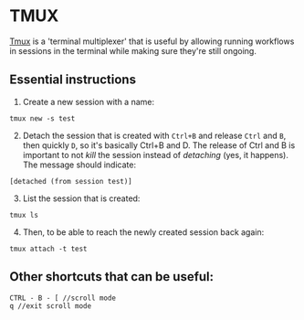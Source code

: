 # TMUX

[Tmux](https://github.com/tmux/tmux/wiki) is a 'terminal multiplexer' that is useful by allowing running workflows in sessions in the terminal while making sure they're still ongoing.

## Essential instructions

1. Create a new session with a name:

```
tmux new -s test
```
2. Detach the session that is created with `Ctrl+B` and release `Ctrl` and `B`, then quickly `D`, so it's basically Ctrl+B and D. The release of Ctrl and B is important to not _kill_ the session instead of _detaching_ (yes, it happens). The message should indicate: 

```
[detached (from session test)]
```
3. List the session that is created:

```
tmux ls
```
4. Then, to be able to reach the newly created session back again:

```
tmux attach -t test
```
## Other shortcuts that can be useful:

```
CTRL - B - [ //scroll mode
q //exit scroll mode
```
